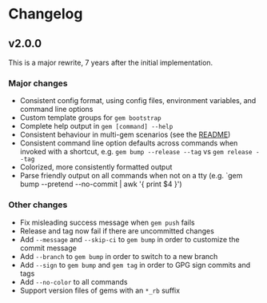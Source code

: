 # Changelog

## v2.0.0

This is a major rewrite, 7 years after the initial implementation.

### Major changes

* Consistent config format, using config files, environment variables, and command line options
* Custom template groups for `gem bootstrap`
* Complete help output in `gem [command] --help`
* Consistent behaviour in multi-gem scenarios (see the [README](https://github.com/svenfuchs/gem-release/blob/master/README.md#scenarios))
* Consistent command line option defaults across commands when invoked with a
  shortcut, e.g. `gem bump --release --tag` vs `gem release --tag`
* Colorized, more consistently formatted output
* Parse friendly output on all commands when not on a tty (e.g. `gem bump --pretend --no-commit | awk '{ print $4 }')

### Other changes

* Fix misleading success message when `gem push` fails
* Release and tag now fail if there are uncommitted changes
* Add `--message` and `--skip-ci` to `gem bump` in order to customize the commit message
* Add `--branch` to `gem bump` in order to switch to a new branch
* Add `--sign` to `gem bump` and `gem tag` in order to GPG sign commits and tags
* Add `--no-color` to all commands
* Support version files of gems with an `*_rb` suffix
